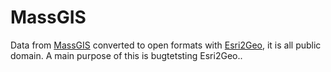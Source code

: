 # MassGIS

Data from [MassGIS](http://www.mass.gov/anf/research-and-tech/it-serv-and-support/application-serv/office-of-geographic-information-massgis/datalayers/layerlist.html) converted to open formats with [Esri2Geo](https://github.com/calvinmetcalf/esri2geo), it is all public domain. A main purpose of this is bugtetsting Esri2Geo..

